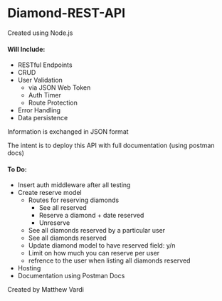 # Diamond-REST-API

Created using Node.js

#### **Will Include:**

- RESTful Endpoints
- CRUD
- User Validation
	- via JSON Web Token
	- Auth Timer
	- Route Protection
- Error Handling
- Data persistence


Information is exchanged in JSON format

The intent is to deploy this API with full documentation (using postman docs)

#### **To Do:**
- Insert auth middleware after all testing
- Create reserve model
	- Routes for reserving diamonds
		- See all reserved
		- Reserve a diamond + date reserved
		- Unreserve 
	- See all diamonds reserved by a particular user
	- See all diamonds reserved
	- Update diamond model to have reserved field: y/n
	- Limit on how much you can reserve per user
	- refrence to the user when listing all diamonds reserved
- Hosting
- Documentation using Postman Docs

Created by Matthew Vardi


